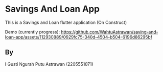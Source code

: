 # Savings And Loan App

This is a Savings and Loan flutter application (On Construct)

Demo (currently progress):
https://github.com/WahtuAstrawan/saving-and-loan-app/assets/112930889/0929fc75-340d-4504-b504-6196d86295bf

## By

I Gusti Ngurah Putu Astrawan (2205551071)
